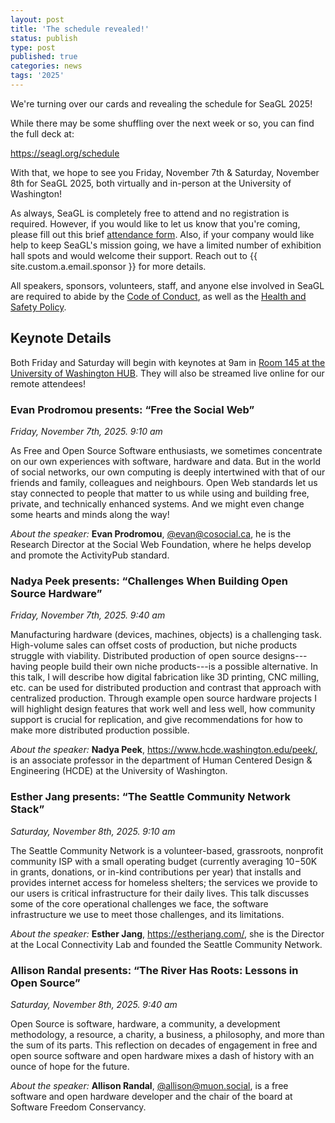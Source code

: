 ```yaml
---
layout: post
title: 'The schedule revealed!'
status: publish
type: post
published: true
categories: news
tags: '2025'
---
```


We're turning over our cards and revealing the schedule for SeaGL 2025! 

While there may be some shuffling over the next week or so, you can find the full deck at:

<https://seagl.org/schedule>

With that, we hope to see you Friday, November 7th & Saturday, November 8th for SeaGL 2025, both virtually and in-person at the University of Washington!

As always, SeaGL is completely free to attend and no registration is required. However, if you would like to let us know that you're coming, please fill out this brief [attendance form](/register). Also, if your company would like help to keep SeaGL's mission going, we have a limited number of exhibition hall spots and would welcome their support. Reach out to {{ site.custom.a.email.sponsor }} for more details.

All speakers, sponsors, volunteers, staff, and anyone else involved in SeaGL are required to abide by the [Code of Conduct](/code_of_conduct), as well as the [Health and Safety Policy](/health_and_safety_policy).


## Keynote Details

Both Friday and Saturday will begin with keynotes at 9am in [Room 145 at the University of Washington HUB](/maps/2025).
They will also be streamed live online for our remote attendees!

### **Evan Prodromou** presents: “Free the Social Web”

_Friday, November 7th, 2025. 9:10 am_

As Free and Open Source Software enthusiasts, we sometimes concentrate on our own experiences with software, hardware and data. But in the world of social networks, our own computing is deeply intertwined with that of our friends and family, colleagues and neighbours. Open Web standards let us stay connected to people that matter to us while using and building free, private, and technically enhanced systems. And we might even change some hearts and minds along the way!

_About the speaker:_ **Evan Prodromou**, [@evan@cosocial.ca](https://cosocial.ca/@evan), he is the Research Director at the Social Web Foundation, where he helps develop and promote the ActivityPub standard.


### **Nadya Peek** presents: “Challenges When Building Open Source Hardware”

_Friday, November 7th, 2025. 9:40 am_

Manufacturing hardware (devices, machines, objects) is a challenging task. High-volume sales can offset costs of production, but niche products struggle with viability. Distributed production of open source designs---having people build their own niche products---is a possible alternative.
In this talk, I will describe how digital fabrication like 3D printing, CNC milling, etc. can be used for distributed production and contrast that approach with centralized production. Through example open source hardware projects I will highlight design features that work well and less well, how community support is crucial for replication, and give recommendations for how to make more distributed production possible.

_About the speaker:_ **Nadya Peek**, <https://www.hcde.washington.edu/peek/>, is an associate professor in the department of Human Centered Design & Engineering (HCDE) at the University of Washington.

### **Esther Jang** presents: “The Seattle Community Network Stack”

_Saturday, November 8th, 2025. 9:10 am_

The Seattle Community Network is a volunteer-based, grassroots, nonprofit community ISP with a small operating budget (currently averaging $10-$50K in grants, donations, or in-kind contributions per year) that installs and provides internet access for homeless shelters; the services we provide to our users is critical infrastructure for their daily lives. This talk discusses some of the core operational challenges we face, the software infrastructure we use to meet those challenges, and its limitations.

_About the speaker:_ **Esther Jang**, <https://estherjang.com/>, she is the Director at the Local Connectivity Lab and founded the Seattle Community Network.

### **Allison Randal** presents: “The River Has Roots: Lessons in Open Source”

_Saturday, November 8th, 2025. 9:40 am_

Open Source is software, hardware, a community, a development methodology, a resource, a charity, a business, a philosophy, and more than the sum of its parts. This reflection on decades of engagement in free and open source software and open hardware mixes a dash of history with an ounce of hope for the future.

_About the speaker:_ **Allison Randal**, [@allison@muon.social](https://muon.social/@allison), is a free software and open hardware developer and the chair of the board at Software Freedom Conservancy.
